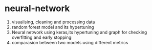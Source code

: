 # neural-network
1. visualising, cleaning and processing data
2. random forest model and its hypertuning
3. Neural network using keras,its hypertuning and graph for checking overfitting and early stopping
4. comparasion between two models using different metrics

